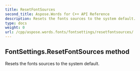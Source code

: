 ```yaml
---
title: ResetFontSources
second_title: Aspose.Words for C++ API Reference
description: Resets the fonts sources to the system default. 
type: docs
weight: 0
url: /cpp/aspose.words.fonts/fontsettings/resetfontsources/
---
```

## FontSettings.ResetFontSources method


Resets the fonts sources to the system default.

